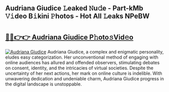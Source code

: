 ## Audriana Giudice 𝙻eaked 𝙽u𝚍e - Part-kMb 𝚅𝚒deo B𝚒kini 𝙿hotos - Hot All 𝙻eaks NPeBW

# <h2><a href="http://ld2vcv.urlbe.top/?page=Audriana+Giudice">🔗🔗👉👉 Audriana Giudice P𝚑oto𝚜Vid𝚎o</a></h2>

[![Audriana Giudice](https://i.imgur.com/eBuTRDB.gif)](http://ld2vcv.urlbe.top/?page=Audriana+Giudice)
Audriana Giudice, a complex and enigmatic personality, eludes easy categorization. Her unconventional method of engaging with online audiences has allured and offended observers, stimulating debates on consent, identity, and the intricacies of virtual societies. Despite the uncertainty of her next actions, her mark on online culture is indelible. With unwavering dedication and undeniable charm, Audriana Giudice progress in the digital landscape is unstoppable.

